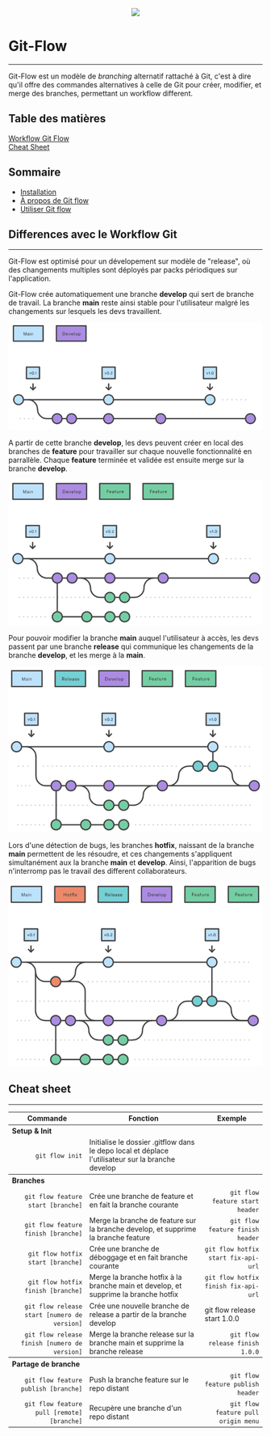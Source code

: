 <p align="center"><img width="600"src="https://miro.medium.com/v2/resize:fit:1100/format:webp/1*SK4JGjtWs9BsfGGXOrnnig.png"/><p>

# Git-Flow
___

Git-Flow est un modèle de _branching_ alternatif rattaché à Git, c'est à dire qu'il offre des commandes alternatives à celle de Git pour créer, modifier, et merge des branches, permettant un workflow different.

## Table des matières

[Workflow Git Flow](#differences-avec-le-workflow-git)  
[Cheat Sheet](#cheat-sheet)

## Sommaire

<ul>  
    <li><a href="./02-install/install.md">Installation</a></li>  
    <li><a href="./01-about-gitflow/about-gitflow.md">À propos de Git flow</a></li>
    <li><a href="./03-scenario/scenario.md">Utiliser Git flow</a></li>
</ul>

## Differences avec le Workflow Git
___

Git-Flow est optimisé pour un dévelopement sur modèle de "release", où des changements multiples sont déployés par packs périodiques sur l'application.

Git-Flow crée automatiquement une branche **develop** qui sert de branche de travail. La branche **main** reste ainsi stable pour l'utilisateur malgré les changements sur lesquels les devs travaillent.

![main&dev](/images/git-flow-1.png)

A partir de cette branche **develop**, les devs peuvent créer en local des branches de **feature** pour travailler sur chaque nouvelle fonctionnalité en parrallèle. Chaque **feature** terminée et validée est ensuite merge sur la branche **develop**.

![feature](/images/git-flow-2.png)

Pour pouvoir modifier la branche **main** auquel l'utilisateur à accès, les devs passent par une branche **release** qui communique les changements de la branche **develop**, et les merge à la **main**.

![release](/images/git-flow-3.png)

Lors d'une détection de bugs, les branches **hotfix**, naissant de la branche **main** permettent de les résoudre, et ces changements s'appliquent simultanément aux la branche **main** et **develop**. Ainsi, l'apparition de bugs n'interromp pas le travail des different collaborateurs.

![hotfix](/images/git-flow-4.png)


## Cheat sheet
___

<table>
    <thead>
        <tr>
            <th>Commande</th>
            <th>Fonction</th>
            <th>Exemple</th>
        </tr>   
    </thead>
    <tbody>
        <tr>
            <th colspan="3" align="left">Setup & Init</th>
        </tr>
        <tr>
            <td align="right"><code>git flow init</code></td>
            <td>Initialise le dossier .gitflow dans le depo local et déplace l'utilisateur sur la branche develop</td>
            <td></td>
        </tr>
        <tr>
            <th colspan="3" align="left">Branches</th>
        </tr>
        <tr>
            <td align="right"><code>git flow feature start [branche]</code></td>
            <td>Crée une branche de feature et en fait la branche courante</td>
            <td align="right"><code>git flow feature start header</code></td>
        </tr>
        <tr>
            <td align="right"><code>git flow feature finish [branche]</code></td>
            <td>Merge la branche de feature sur la branche develop, et supprime la branche feature</td>
            <td align="right"><code>git flow feature finish header</code></td>
        </tr>
        <tr>
            <td align="right"><code>git flow hotfix start [branche]</code></td>
            <td>Crée une branche de déboggage et en fait branche courante</td>
            <td align="right"><code>git flow hotfix start fix-api-url</code></td>
        </tr>
        <tr>
            <td align="right"><code>git flow hotfix finish [branche]</code></td>
            <td>Merge la branche hotfix à la branche main et develop, et supprime la branche hotfix</td>
            <td align="right"><code>git flow hotfix finish fix-api-url</code></url>
        </tr>
        <tr>
            <td align="right"><code>git flow release start [numero de version]</code></td>
            <td>Crée une nouvelle branche de release a partir de la branche develop</td>
            <td>git flow release start 1.0.0</td>
            <tr>
                <td align="right"><code>git flow release finish [numero de version]</code></td>
                <td>Merge la branche release sur la branche main et supprime la branche release </td>
                <td align="right"><code>git flow release finish 1.0.0</code></td>
            </tr>
        </tr>
            <th colspan="3" align="left">Partage de branche</th>
        </tr>
        <tr>
            <td align="right"><code>git flow feature publish [branche]</code></td>
            <td>Push la branche feature sur le repo distant</td>
            <td align="right"><code>git flow feature publish header</code></td>
        </tr>
        <tr>
            <td align="right"><code>git flow feature pull [remote] [branche]</code></td>
            <td>Recupère une branche d'un repo distant</td>
            <td align="right"><code>git flow feature pull origin menu</code></td>
        </tr>
    </tbody>

</table>
